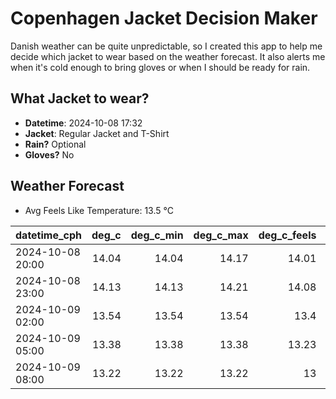 
# Copenhagen Jacket Decision Maker

Danish weather can be quite unpredictable, so I created this app to help me decide which jacket to wear based on the weather forecast. 
It also alerts me when it's cold enough to bring gloves or when I should be ready for rain.

## What Jacket to wear?

- **Datetime**: 2024-10-08 17:32
- **Jacket**: Regular Jacket and T-Shirt
- **Rain?** Optional
- **Gloves?** No

## Weather Forecast
- Avg Feels Like Temperature: 13.5 °C

| datetime_cph     |   deg_c |   deg_c_min |   deg_c_max |   deg_c_feels | weather   | wind   | rain   |
|:-----------------|--------:|------------:|------------:|--------------:|:----------|:-------|:-------|
| 2024-10-08 20:00 |   14.04 |       14.04 |       14.17 |         14.01 | Rain      | Low    | Low    |
| 2024-10-08 23:00 |   14.13 |       14.13 |       14.21 |         14.08 | Rain      | Low    | Low    |
| 2024-10-09 02:00 |   13.54 |       13.54 |       13.54 |         13.4  | Clouds    | Low    | None   |
| 2024-10-09 05:00 |   13.38 |       13.38 |       13.38 |         13.23 | Clouds    | Low    | None   |
| 2024-10-09 08:00 |   13.22 |       13.22 |       13.22 |         13    | Clouds    | Low    | None   |
        